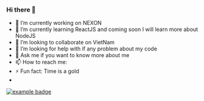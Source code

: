 ### Hi there 👋

- 🔭 I’m currently working on NEXON
- 🌱 I’m currently learning ReactJS and coming soon I will learn more about NodeJS
- 👯 I’m looking to collaborate on VietNam
- 🤔 I’m looking for help with if any problem about my code
- 💬 Ask me if you want to know more about me
- 📫 How to reach me: 
- ⚡ Fun fact: Time is a gold
- 
 <a href="#">
    <img src="[help/badge1.svg](https://www.figma.com/file/eJC6pBs4faQ4hu5cr0MUSB/badges?node-id=2%3A527)" alt="example badge" style="vertical-align:top margin:6px 4px">
  </a>  
